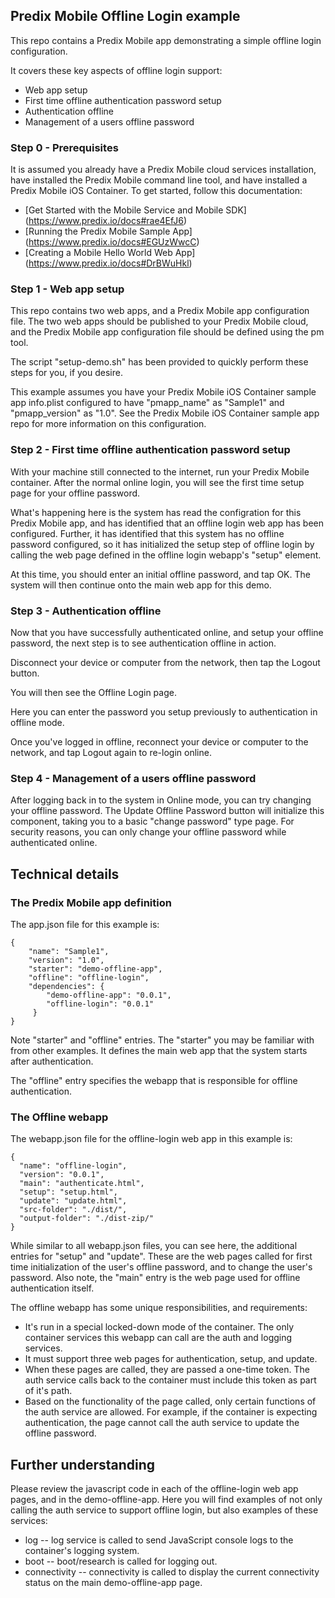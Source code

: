 ## Predix Mobile Offline Login example

This repo contains a Predix Mobile app demonstrating a simple offline login configuration.

It covers these key aspects of offline login support:

* Web app setup
* First time offline authentication password setup
* Authentication offline
* Management of a users offline password

### Step 0 - Prerequisites

It is assumed you already have a Predix Mobile cloud services installation, have installed the Predix Mobile command line tool, and have installed a Predix Mobile iOS Container. To get started, follow this documentation:
* [Get Started with the Mobile Service and Mobile SDK] (https://www.predix.io/docs#rae4EfJ6) 
* [Running the Predix Mobile Sample App] (https://www.predix.io/docs#EGUzWwcC)
* [Creating a Mobile Hello World Web App] (https://www.predix.io/docs#DrBWuHkl) 


### Step 1 - Web app setup

This repo contains two web apps, and a Predix Mobile app configuration file. The two web apps should be published to your Predix Mobile cloud, and the Predix Mobile app configuration file should be defined using the pm tool.

The script "setup-demo.sh" has been provided to quickly perform these steps for you, if you desire.

This example assumes you have your Predix Mobile iOS Container sample app info.plist configured to have "pmapp_name" as "Sample1" and "pmapp_version" as "1.0". See the Predix Mobile iOS Container sample app repo for more information on this configuration.

### Step 2 - First time offline authentication password setup

With your machine still connected to the internet, run your Predix Mobile container. After the normal online login, you will see the first time setup page for your offline password.

What's happening here is the system has read the configration for this Predix Mobile app, and has identified that an offline login web app has been configured. Further, it has identified that this system has no offline password configured, so it has initialized the setup step of offline login by calling the web page defined in the offline login webapp's "setup" element.

At this time, you should enter an initial offline password, and tap OK. The system will then continue onto the main web app for this demo.

### Step 3 - Authentication offline

Now that you have successfully authenticated online, and setup your offline password, the next step is to see authentication offline in action.

Disconnect your device or computer from the network, then tap the Logout button.

You will then see the Offline Login page.

Here you can enter the password you setup previously to authentication in offline mode.

Once you've logged in offline, reconnect your device or computer to the network, and tap Logout again to re-login online.

### Step 4 - Management of a users offline password

After logging back in to the system in Online mode, you can try changing your offline password. The Update Offline Password button will initialize this component, taking you to a basic "change password" type page. For security reasons, you can only change your offline password while authenticated online.

## Technical details

### The Predix Mobile app definition

The app.json file for this example is:

    {
        "name": "Sample1",
        "version": "1.0",
        "starter": "demo-offline-app",
        "offline": "offline-login",
        "dependencies": {
            "demo-offline-app": "0.0.1",
            "offline-login": "0.0.1"
         }
    }

Note "starter" and "offline" entries. The "starter" you may be familiar with from other examples. It defines the main web app that the system starts after authentication.

The "offline" entry specifies the webapp that is responsible for offline authentication.

### The Offline webapp

The webapp.json file for the offline-login web app in this example is:

    {
      "name": "offline-login",
      "version": "0.0.1",
      "main": "authenticate.html",
      "setup": "setup.html",
      "update": "update.html",
      "src-folder": "./dist/",
      "output-folder": "./dist-zip/" 
    }

While similar to all webapp.json files, you can see here, the additional entries for "setup" and "update". These are the web pages called for first time initialization of the user's offline password, and to change the user's password. Also note, the "main" entry is the web page used for offline authentication itself.

The offline webapp has some unique responsibilities, and requirements:

* It's run in a special locked-down mode of the container. The only container services this webapp can call are the auth and logging services.
* It must support three web pages for authentication, setup, and update.
* When these pages are called, they are passed a one-time token. The auth service calls back to the container must include this token as part of it's path.
* Based on the functionality of the page called, only certain functions of the auth service are allowed. For example, if the container is expecting authentication, the page cannot call the auth service to update the offline password.

## Further understanding

Please review the javascript code in each of the offline-login web app pages, and in the demo-offline-app. Here you will find examples of not only calling the auth service to support offline login, but also examples of these services:

* log -- log service is called to send JavaScript console logs to the container's logging system.
* boot -- boot/research is called for logging out.
* connectivity -- connectivity is called to display the current connectivity status on the main demo-offline-app page.
